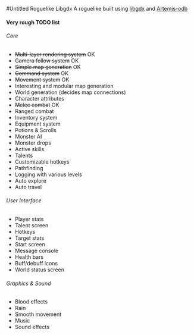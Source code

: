 #Untitled Roguelike Libgdx
A roguelike built using [libgdx](https://github.com/libgdx/libgdx) and [Artemis-odb](https://github.com/junkdog/artemis-odb)

#### Very rough TODO list

###### Core
- ~~Multi-layer rendering system~~ OK
- ~~Camera follow system~~ OK
- ~~Simple map generation~~ OK
- ~~Command system~~ OK
- ~~Movement system~~ OK
- Interesting and modular map generation
- World generation (decides map connections)
- Character attributes
- ~~Melee combat~~ OK
- Ranged combat
- Inventory system
- Equipment system
- Potions & Scrolls
- Monster AI
- Monster drops
- Active skills
- Talents
- Customizable hotkeys
- Pathfinding
- Logging with various levels
- Auto explore
- Auto travel

###### User Interface
- Player stats
- Talent screen
- Hotkeys
- Target stats
- Start screen
- Message console
- Health bars
- Buff/debuff icons
- World status screen

###### Graphics & Sound
- Blood effects
- Rain
- Smooth movement
- Music
- Sound effects